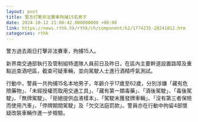 ```yaml
---
layout: post
title: 警方打擊非法賽車拘捕15名男子
date: 2024-10-12 21:00:42.000000000 +08:00
link: https://news.rthk.hk/rthk/ch/component/k2/1774235-20241012.htm
categories: rthk
---
```


警方過去兩日打擊非法賽車，拘捕15人。

新界南交通部執行及管制組特遣隊人員前日及昨日，在區內主要幹道設置路障及重點巡查酒吧區，截查可疑車輛，並向駕駛人士進行酒精呼氣測試。

行動中，警員一共拘捕15名本地男子，年齡介乎17歲至62歲，分別涉嫌「藏有危險藥物」、「未經授權而取用交通工具」、「藏有第一類毒藥」、「酒後駕駛」、「毒後駕駛」、「無牌駕駛」、「拒絕提供血液樣本」、「駕駛未獲發牌車輛」、「沒有第三者保險而使用汽車」、「停牌期間駕駛」及「欠交法庭罰款」。警員亦在行動中拘留4部懷疑改裝車輛作進一步檢驗。
